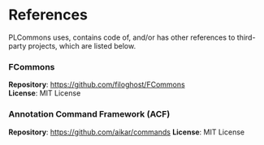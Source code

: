 # References
PLCommons uses, contains code of, and/or has other references to third-party projects, which are listed below.

### FCommons
**Repository**: https://github.com/filoghost/FCommons<br/>
**License**: MIT License

### Annotation Command Framework (ACF)
**Repository**: https://github.com/aikar/commands
**License**: MIT License